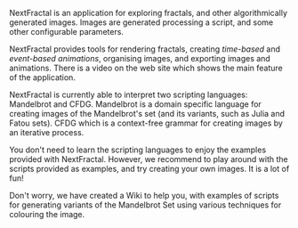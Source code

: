 NextFractal is an application for exploring fractals, and other algorithmically generated images. Images are generated processing a script, and some other configurable parameters.

NextFractal provides tools for rendering fractals, creating *time-based* and *event-based animations*, organising images, and exporting images and animations. There is a video on the web site which shows the main feature of the application.

NextFractal is currently able to interpret two scripting languages: Mandelbrot and CFDG. Mandelbrot is a domain specific language for creating images of the Mandelbrot's set (and its variants, such as Julia and Fatou sets). CFDG which is a context-free grammar for creating images by an iterative process.

You don't need to learn the scripting languages to enjoy the examples provided with NextFractal. However, we recommend to play around with the scripts provided as examples, and try creating your own images. It is a lot of fun!

Don't worry, we have created a Wiki to help you, with examples of scripts for generating variants of the Mandelbrot Set using various techniques for colouring the image.
